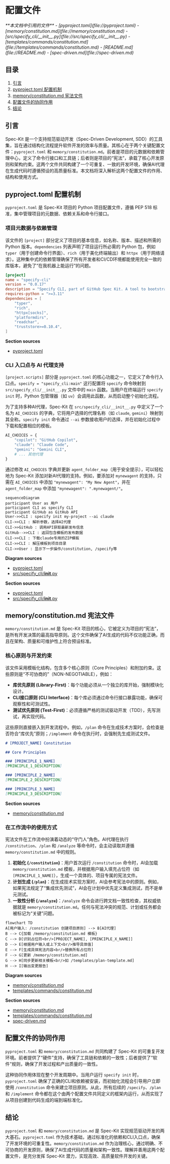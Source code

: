 # 配置文件

<cite>
**本文档中引用的文件**  
- [pyproject.toml](file://pyproject.toml)
- [memory/constitution.md](file://memory/constitution.md)
- [src/specify_cli/__init__.py](file://src/specify_cli/__init__.py)
- [templates/commands/constitution.md](file://templates/commands/constitution.md)
- [README.md](file://README.md)
- [spec-driven.md](file://spec-driven.md)
</cite>

## 目录
1. [引言](#引言)
2. [pyproject.toml 配置机制](#pyprojecttoml-配置机制)
3. [memory/constitution.md 宪法文件](#memoryconstitutionmd-宪法文件)
4. [配置文件的协同作用](#配置文件的协同作用)
5. [结论](#结论)

## 引言

Spec-Kit 是一个支持规范驱动开发（Spec-Driven Development, SDD）的工具集，旨在通过结构化流程提升软件开发的效率与质量。其核心在于两个关键配置文件：`pyproject.toml` 和 `memory/constitution.md`。前者是项目的元数据和依赖管理中心，定义了命令行接口和工具链；后者则是项目的“宪法”，承载了核心开发原则和架构约束。这两个文件共同构建了一个可重复、一致的开发环境，确保AI代理在生成代码时遵循预设的高质量标准。本文档将深入解析这两个配置文件的作用、结构和使用方式。

## pyproject.toml 配置机制

`pyproject.toml` 是 Spec-Kit 项目的 Python 项目配置文件，遵循 PEP 518 标准，集中管理项目的元数据、依赖关系和命令行接口。

### 项目元数据与依赖管理

该文件的 `[project]` 部分定义了项目的基本信息，如名称、版本、描述和所需的 Python 版本。`dependencies` 列表声明了项目运行所必需的 Python 包，例如 `typer`（用于创建命令行界面）、`rich`（用于美化终端输出）和 `httpx`（用于网络请求）。这种集中式的依赖管理确保了所有开发者和CI/CD环境都能使用完全一致的库版本，避免了“在我机器上能运行”的问题。

```toml
[project]
name = "specify-cli"
version = "0.0.17"
description = "Specify CLI, part of GitHub Spec Kit. A tool to bootstrap your projects for Spec-Driven Development (SDD)."
requires-python = ">=3.11"
dependencies = [
    "typer",
    "rich",
    "httpx[socks]",
    "platformdirs",
    "readchar",
    "truststore>=0.10.4",
]
```

**Section sources**
- [pyproject.toml](file://pyproject.toml#L1-L15)

### CLI 入口点与 AI 代理支持

`[project.scripts]` 部分是 `pyproject.toml` 的核心功能之一，它定义了命令行入口点。`specify = "specify_cli:main"` 这行配置将 `specify` 命令映射到 `src/specify_cli/__init__.py` 文件中的 `main` 函数。当用户在终端运行 `specify init` 时，Python 包管理器（如 `uv`）会调用此函数，从而启动整个初始化流程。

为了支持多种AI代理，Spec-Kit 在 `src/specify_cli/__init__.py` 中定义了一个名为 `AI_CHOICES` 的字典，它将用户选择的代理名称（如 `claude`, `gemini`）映射到其全称。`specify init` 命令通过 `--ai` 参数接收用户的选择，并在初始化过程中下载和配置相应的模板。

```python
AI_CHOICES = {
    "copilot": "GitHub Copilot",
    "claude": "Claude Code",
    "gemini": "Gemini CLI",
    # ... 其他代理
}
```

通过修改 `AI_CHOICES` 字典并更新 `agent_folder_map`（用于安全提示），可以轻松地为 Spec-Kit 添加对新AI代理的支持。例如，要添加对 `mynewagent` 的支持，只需在 `AI_CHOICES` 中添加 `"mynewagent": "My New Agent"`，并在 `agent_folder_map` 中添加 `"mynewagent": ".mynewagent/"`。

```mermaid
sequenceDiagram
participant User as 用户
participant CLI as specify CLI
participant GitHub as GitHub API
User->>CLI : specify init my-project --ai claude
CLI->>CLI : 解析参数，选择AI代理
CLI->>GitHub : 调用API获取最新发布信息
GitHub-->>CLI : 返回包含模板的发布数据
CLI->>CLI : 下载claude专用的ZIP模板
CLI->>CLI : 解压模板到项目目录
CLI->>User : 显示下一步操作/constitution, /specify等
```

**Diagram sources**
- [pyproject.toml](file://pyproject.toml#L16-L20)
- [src/specify_cli/__init__.py](file://src/specify_cli/__init__.py#L67-L79)

**Section sources**
- [pyproject.toml](file://pyproject.toml#L1-L23)
- [src/specify_cli/__init__.py](file://src/specify_cli/__init__.py#L866-L896)

## memory/constitution.md 宪法文件

`memory/constitution.md` 是 Spec-Kit 项目的核心，它被定义为项目的“宪法”，是所有开发决策的最高指导原则。这个文件确保了AI生成的代码不仅功能正确，而且在架构、质量和可维护性上符合预设标准。

### 核心原则与开发约束

该文件采用模板化结构，包含多个核心原则（Core Principles）和附加约束。这些原则是“不可协商的”（NON-NEGOTIABLE），例如：
*   **库优先原则 (Library-First)**：每个功能必须从一个独立的库开始，强制模块化设计。
*   **CLI接口原则 (CLI Interface)**：每个库必须通过命令行接口暴露功能，确保可观察性和可测试性。
*   **测试优先原则 (Test-First)**：必须遵循严格的测试驱动开发（TDD），先写测试，再实现代码。

这些原则直接嵌入到开发流程中。例如，`/plan` 命令在生成技术方案时，会检查是否符合“库优先”原则；`/implement` 命令在执行时，会强制先生成测试文件。

```markdown
# [PROJECT_NAME] Constitution

## Core Principles

### [PRINCIPLE_1_NAME]
[PRINCIPLE_1_DESCRIPTION]

### [PRINCIPLE_2_NAME]
[PRINCIPLE_2_DESCRIPTION]

### [PRINCIPLE_3_NAME]
[PRINCIPLE_3_DESCRIPTION]
```

**Section sources**
- [memory/constitution.md](file://memory/constitution.md#L0-L38)

### 在工作流中的使用方式

宪法文件在工作流中扮演着动态的“守门人”角色。AI代理在执行 `/constitution`、`/plan` 和 `/analyze` 等命令时，会主动读取并遵循 `memory/constitution.md` 中的规则。

1.  **初始化 (`/constitution`)**：用户首次运行 `/constitution` 命令时，AI会加载 `memory/constitution.md` 模板，并根据用户输入填充占位符（如 `[PRINCIPLE_1_NAME]`），生成一个具体的、项目专属的宪法文件。
2.  **计划生成 (`/plan`)**：在生成技术实现方案时，AI会参考宪法中的原则。例如，如果宪法规定了“集成优先测试”，AI会在计划中优先定义集成测试，而不是单元测试。
3.  **一致性分析 (`/analyze`)**：`/analyze` 命令会进行跨文档一致性检查，其权威依据就是 `memory/constitution.md`。任何与宪法冲突的规范、计划或任务都会被标记为“关键”问题。

```mermaid
flowchart TD
A[用户输入: /constitution 创建项目原则] --> B[AI代理]
B --> C{加载 /memory/constitution.md 模板}
C --> D[识别占位符<br/>[PROJECT_NAME], [PRINCIPLE_X_NAME]]
D --> E[根据用户输入或上下文<br/>推导具体值]
E --> F[生成具体宪法内容<br/>替换所有占位符]
F --> G[更新 /memory/constitution.md]
G --> H[同步更新相关模板<br/>如 /templates/plan-template.md]
H --> I[输出变更报告]
```

**Diagram sources**
- [memory/constitution.md](file://memory/constitution.md#L0-L49)
- [templates/commands/constitution.md](file://templates/commands/constitution.md#L0-L73)

**Section sources**
- [memory/constitution.md](file://memory/constitution.md#L0-L49)
- [templates/commands/constitution.md](file://templates/commands/constitution.md#L0-L73)
- [spec-driven.md](file://spec-driven.md#L268-L396)

## 配置文件的协同作用

`pyproject.toml` 和 `memory/constitution.md` 共同构建了 Spec-Kit 的可重复开发环境。前者提供了“硬件”支持，确保了工具链和依赖的一致性；后者提供了“软件”规则，确保了开发过程和产出质量的一致性。

这种协同作用体现在整个开发周期中。当用户运行 `specify init` 时，`pyproject.toml` 确保了正确的CLI和依赖被安装，而初始化流程会引导用户立即使用 `/constitution` 命令来建立项目原则。从此，所有后续的 `/specify`、`/plan` 和 `/implement` 命令都在这个由两个配置文件共同定义的框架内运行，从而实现了从项目创建到代码生成的端到端标准化。

## 结论

`pyproject.toml` 和 `memory/constitution.md` 是 Spec-Kit 实现规范驱动开发的两大基石。`pyproject.toml` 作为技术基础，通过标准化的依赖和CLI入口点，确保了开发环境的可重复性。`memory/constitution.md` 作为治理核心，通过明确、不可协商的开发原则，确保了AI生成代码的质量和架构一致性。理解并善用这两个配置文件，是充分发挥 Spec-Kit 潜力，实现高效、高质量软件开发的关键。